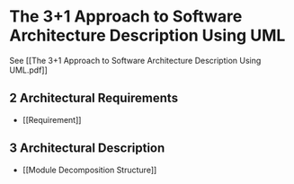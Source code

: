 # The 3+1 Approach to Software Architecture Description Using UML
See [[The 3+1 Approach to Software Architecture Description Using UML.pdf]]

## 2 Architectural Requirements
- [[Requirement]]

## 3 Architectural Description
- [[Module Decomposition Structure]]
